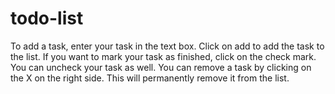 # todo-list

To add a task, enter your task in the text box. Click on add to add the task to the list.
If you want to mark your task as finished, click on the check mark. You can uncheck your task as well. 
You can remove a task by clicking on the X on the right side. This will permanently remove it from the list. 

